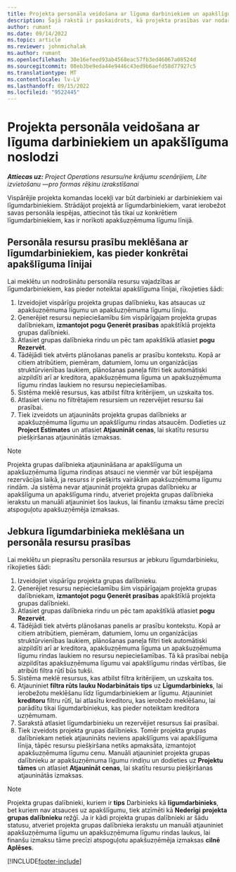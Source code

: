 ```yaml
---
title: Projekta personāla veidošana ar līguma darbiniekiem un apakšlīguma noslodzi
description: Šajā rakstā ir paskaidrots, kā projekta prasības var nodarbināt, izmantojot līgumdarbiniekus vai ar apakšuzņēmuma līgumiem saistītus darbiniekus korporācijā Microsoft Dynamics 365 Project Operations.
author: rumant
ms.date: 09/14/2022
ms.topic: article
ms.reviewer: johnmichalak
ms.author: rumant
ms.openlocfilehash: 30e16efeed93ab4568eac57fb3ed46067a08524d
ms.sourcegitcommit: 08eb3be9eda44e9446c43ed9b6aefd58d77927c5
ms.translationtype: MT
ms.contentlocale: lv-LV
ms.lasthandoff: 09/15/2022
ms.locfileid: "9522445"
---
```

# <a name="staffing-a-project-with-contract-workers-and-subcontracted-capacity"></a>Projekta personāla veidošana ar līguma darbiniekiem un apakšlīguma noslodzi

_**Attiecas uz:** Project Operations resursu/ne krājumu scenārijiem, Lite izvietošanu —pro formas rēķinu izrakstīšanai_

Vispārējie projekta komandas locekļi var būt darbinieki ar darbiniekiem vai līgumdarbiniekiem. Strādājot projektā ar līgumdarbiniekiem, varat ierobežot savas personāla iespējas, attiecinot tās tikai uz konkrētiem līgumdarbiniekiem, kas ir norīkoti apakšuzņēmuma līgumu līnijā. 

## <a name="search-for-staff-resource-requirements-with-contract-workers-that-belong-to-a-specific-subcontract-line"></a>Personāla resursu prasību meklēšana ar līgumdarbiniekiem, kas pieder konkrētai apakšlīguma līnijai

Lai meklētu un nodrošinātu personāla resursu vajadzības ar līgumdarbiniekiem, kas pieder noteiktai apakšlīguma līnijai, rīkojieties šādi:

1. Izveidojiet vispārīgu projekta grupas dalībnieku, kas atsaucas uz apakšuzņēmuma līgumu un apakšuzņēmuma līgumu līniju.
2. Ģenerējiet resursu nepieciešamību šim vispārīgajam projekta grupas dalībniekam, **izmantojot pogu Ģenerēt prasības** apakštīklā projekta grupas dalībnieki.
3. Atlasiet grupas dalībnieka rindu un pēc tam apakštīklā atlasiet **pogu Rezervēt**. 
4. Tādējādi tiek atvērts plānošanas panelis ar prasību kontekstu. Kopā ar citiem atribūtiem, piemēram, datumiem, lomu un organizācijas struktūrvienības laukiem, plānošanas paneļa filtri tiek automātiski aizpildīti arī ar kreditora, apakšuzņēmuma līguma un apakšuzņēmuma līgumu rindas laukiem no resursu nepieciešamības.
5. Sistēma meklē resursus, kas atbilst filtra kritērijiem, un uzskaita tos. 
6. Atlasiet vienu no filtrētajiem resursiem un rezervējiet resursu šai prasībai. 
7. Tiek izveidots un atjaunināts projekta grupas dalībnieks ar apakšuzņēmuma līgumu un apakšlīgumu rindas atsaucēm. Dodieties uz **Project Estimates** un atlasiet **Atjaunināt cenas**, lai skatītu resursu piešķiršanas atjauninātās izmaksas. 

> [!NOTE]
> Projekta grupas dalībnieka atjaunināšana ar apakšlīguma un apakšuzņēmuma līguma rindiņas atsauci ne vienmēr var būt iespējama rezervācijas laikā, ja resurss ir piešķirts vairākām apakšuzņēmuma līgumu rindām. Ja sistēma nevar atjaunināt projekta grupas dalībnieku ar apakšlīguma un apakšlīguma rindu, atveriet projekta grupas dalībnieka ierakstu un manuāli atjauniniet šos laukus, lai finanšu izmaksu tāme precīzi atspoguļotu apakšuzņēmēja izmaksas.

## <a name="search-for-and-staff-resource-requirements-with-any-contract-worker"></a>Jebkura līgumdarbinieka meklēšana un personāla resursu prasības

Lai meklētu un pieprasītu personāla resursus ar jebkuru līgumdarbinieku, rīkojieties šādi:

1. Izveidojiet vispārīgu projekta grupas dalībnieku.
2. Ģenerējiet resursu nepieciešamību šim vispārīgajam projekta grupas dalībniekam, **izmantojot pogu Ģenerēt prasības** apakštīklā projekta grupas dalībnieki.
3. Atlasiet grupas dalībnieka rindu un pēc tam apakštīklā atlasiet **pogu Rezervēt**. 
4. Tādējādi tiek atvērts plānošanas panelis ar prasību kontekstu. Kopā ar citiem atribūtiem, piemēram, datumiem, lomu un organizācijas struktūrvienības laukiem, plānošanas paneļa filtri tiek automātiski aizpildīti arī ar kreditora, apakšuzņēmuma līguma un apakšuzņēmuma līgumu rindas laukiem no resursu nepieciešamības. Tā kā prasībai nebija aizpildītas apakšuzņēmuma līgumu vai apakšlīgumu rindas vērtības, šie atribūti filtra rūtī būs tukši.
5. Sistēma meklē resursus, kas atbilst filtra kritērijiem, un uzskaita tos.
6. Atjauniniet **filtra rūts lauku Nodarbinātais tips** uz **Līgumdarbinieks**, lai ierobežotu meklēšanu līdz līgumdarbiniekiem ar līgumu. Atjauniniet **kreditoru** filtru rūtī, lai atlasītu kreditoru, kas ierobežo meklēšanu, lai parādītu tikai līgumdarbiniekus, kas pieder noteiktam kreditora uzņēmumam.
7. Sarakstā atlasiet līgumdarbinieku un rezervējiet resursus šai prasībai.
8. Tiek izveidots projekta grupas dalībnieks. Tomēr projekta grupas dalībniekam netiek atjaunināts neviens apakšlīgums vai apakšlīguma līnija, tāpēc resursu piešķiršana netiks apmaksāta, izmantojot apakšuzņēmuma līgumu cenu. Manuāli atjauniniet projekta grupas dalībnieku ar apakšuzņēmuma līgumu rindiņu un dodieties uz **Projektu tāmes** un atlasiet **Atjaunināt cenas**, lai skatītu resursu piešķiršanas atjauninātās izmaksas.

> [!NOTE]
> Projekta grupas dalībnieki, kuriem ir **tips** Darbinieks kā **līgumdarbinieks**, bet kuriem nav atsauces uz apakšlīgumu, tiek atzīmēti kā **Nederīgi** **projekta grupas dalībnieku** režģī. Ja ir kādi projekta grupas dalībnieki ar šādu statusu, atveriet projekta grupas dalībnieka ierakstu un manuāli atjauniniet apakšuzņēmuma līgumu un apakšuzņēmuma līgumu rindas laukus, lai finanšu izmaksu tāme precīzi atspoguļotu apakšuzņēmēja izmaksas **cilnē Aplēses**. 


[!INCLUDE[footer-include](../../includes/footer-banner.md)]
